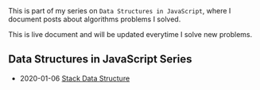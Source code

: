 <div class="series">
This is part of my series on <code>Data Structures in JavaScript</code>, where I document posts about algorithms problems I solved.

This is live document and will be updated everytime I solve new problems.

## Data Structures in JavaScript Series

- <time class="date">2020-01-06</time> <span>[Stack Data Structure](/series/data-structures-in-javascript/stack-data-structure)</span>
</div>

